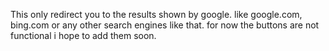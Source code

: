 This only redirect you to the results shown by google. like google.com, bing.com or any other search engines like that. for now the buttons are not functional i hope to add them soon.
